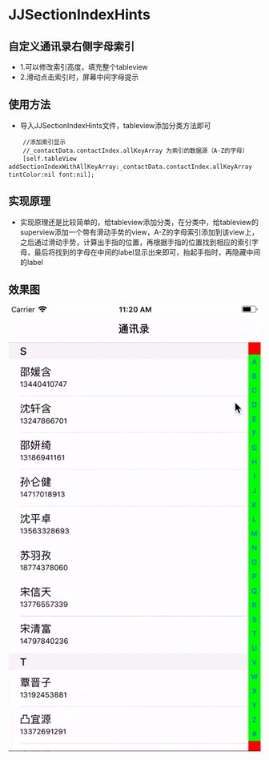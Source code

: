 # JJSectionIndexHints


## 自定义通讯录右侧字母索引
 
 
* 1.可以修改索引高度，填充整个tableview
* 2.滑动点击索引时，屏幕中间字母提示


## 使用方法

* 导入JJSectionIndexHints文件，tableview添加分类方法即可

```objc
    //添加索引显示
    //_contactData.contactIndex.allKeyArray 为索引的数据源（A-Z的字母）
    [self.tableView addSectionIndexWithAllKeyArray:_contactData.contactIndex.allKeyArray tintColor:nil font:nil];
```	

## 实现原理

* 实现原理还是比较简单的，给tableview添加分类，在分类中，给tableview的superview添加一个带有滑动手势的view，A-Z的字母索引添加到该view上，之后通过滑动手势，计算出手指的位置，再根据手指的位置找到相应的索引字母，最后将找到的字母在中间的label显示出来即可，抬起手指时，再隐藏中间的label


## 效果图

![](https://github.com/LanceJJ/JJSectionIndexHints/raw/master/JJSectionIndexHints/Image/ezgif.com-optimize.gif)
